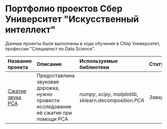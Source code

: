 # Портфолио проектов Сбер Университет "Искусственный интеллект"


Данные проекты были выполнены в ходе обучения в Сбер Университет, профессии "Специалист по Data Science".

| Название проекта | Описание | Используемые библиотеки | Статус |
| :---------------------- | :---------------------- | :---------------------- | :---------------------- |
| [Сжатие звука PCA](https://github.com/SirRizzer/SberUniversity/blob/main/%D0%A1%D0%B6%D0%B0%D1%82%D0%B8%D0%B5%20%D0%B7%D0%B2%D1%83%D0%BA%D0%B0%20PCA/Sound_pca.ipynb) | Предоставлена звуковая дорожка, нужно провести исследование её сжатия при помощи РСА| *numpy*, *scipy*, *matplotlib*, sklearn.decomposition.*PCA*| *Завершён* |
